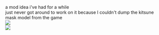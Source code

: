 a mod idea i've had for a while  
just never got around to work on it because I couldn't dump the kitsune mask model from the game  
![ ](https://cdn.discordapp.com/attachments/1027063731789770842/1053487690777108560/20221216204100.jpg)  
![ ](https://cdn.discordapp.com/attachments/1027063731789770842/1053487706749030420/Capture.JPG)
